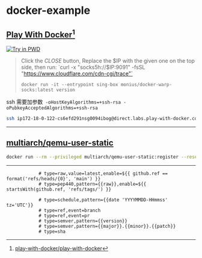 # docker-example

## [Play With Docker](http://labs.play-with-docker.com/)[^1]

[![Try in PWD](https://raw.githubusercontent.com/play-with-docker/stacks/master/assets/images/button.png)](http://play-with-docker.com?stack=https://raw.githubusercontent.com/Mon-ius/Docker-Warp-Socks/main/dev/warp-socks.yml)
> Click the *CLOSE* button, Replace the $IP with the given one on the top side, then run:
> `curl -x "socks5h://$IP:9091" -fsSL "https://www.cloudflare.com/cdn-cgi/trace"`
> ```
> docker run -it --entrypoint sing-box monius/docker-warp-socks:latest version
> ```

ssh 需要加参数` -oHostKeyAlgorithms=+ssh-rsa -oPubkeyAcceptedAlgorithms=+ssh-rsa`
```bash
ssh ip172-18-0-122-cs6efd291nsg0094ibog@direct.labs.play-with-docker.com -oHostKeyAlgorithms=+ssh-rsa -oPubkeyAcceptedAlgorithms=+ssh-rsa
```

---

## [multiarch/qemu-user-static](https://github.com/multiarch/qemu-user-static)
```bash
docker run --rm --privileged multiarch/qemu-user-static:register --reset
```

---
```         
            # type=raw,value=latest,enable=${{ github.ref == format('refs/heads/{0}', 'main') }}
            # type=pep440,pattern={{raw}},enable=${{ startsWith(github.ref, 'refs/tags/') }}

            # type=schedule,pattern={{date 'YYYYMMDD-HHmmss' tz='UTC'}}
            # type=ref,event=branch
            # type=ref,event=pr
            # type=semver,pattern={{version}}
            # type=semver,pattern={{major}}.{{minor}}.{{patch}}
            # type=sha
```


[^1]: [play-with-docker/play-with-docker](https://github.com/play-with-docker/play-with-docker )
